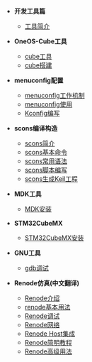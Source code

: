 <!-- docs/tools/_sidebar.md -->

- **开发工具篇**
  - [工具简介](/docs/tools/README.md)

- **OneOS-Cube工具**
  - [cube工具](/docs/tools/cube/OneOS-Cube.md)
  - [cube搭建](/docs/tools/cube/cube-get.md)


- **menuconfig配置**
  - [menuconfig工作机制](/docs/tools/menuconfig/menuconfig_intro.md)
  - [menuconfig使用](/docs/tools/menuconfig/menuconfig_use.md)
  - [Kconfig编写](/docs/tools/menuconfig/menuconfig_kconfig.md)


- **scons编译构造**
  - [scons简介](/docs/tools/scons/scons_intro.md)
  - [scons基本命令](/docs/tools/scons/scons_cmd.md)
  - [scons常用语法](/docs/tools/scons/scons_func.md)
  - [scons脚本编写](/docs/tools/scons/scons_script.md)
  - [scons生成Keil工程](/docs/tools/scons/sconsbuildforkeil.md)

- **MDK工具**
  - [MDK安装](/docs/tools/mdk/mdk-install.md)



- **STM32CubeMX**
  - [STM32CubeMX安装](/docs/tools/STM32CubeMX/STM32CubeMX-install.md)


- **GNU工具**
  - [gdb调试](/docs/tools/gnu/debug_with_gdb.md)

- **Renode仿真(中文翻译)**
  - [Renode介绍](/docs/tools/renode/1.renode-introduction.md)
  - [renode基本用法](/docs/tools/renode/2.renode-usage.md)
  - [Renode调试](/docs/tools/renode/3.renode-debug.md)
  - [Renode网络](/docs/tools/renode/4.renode-network.md)
  - [Renode Host集成](/docs/tools/renode/5.renode-host.md)
  - [Renode简明教程](/docs/tools/renode/6.renode-tutorials.md)
  - [Renode高级用法](/docs/tools/renode/7.renode-advanced.md)